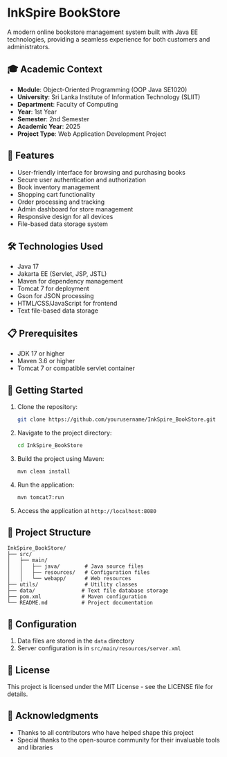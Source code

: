 # InkSpire BookStore

A modern online bookstore management system built with Java EE technologies, providing a seamless experience for both customers and administrators.

## 🎓 Academic Context

- **Module**: Object-Oriented Programming (OOP Java SE1020)
- **University**: Sri Lanka Institute of Information Technology (SLIIT)
- **Department**: Faculty of Computing
- **Year**: 1st Year
- **Semester**: 2nd Semester
- **Academic Year**: 2025
- **Project Type**: Web Application Development Project

## 🚀 Features

- User-friendly interface for browsing and purchasing books
- Secure user authentication and authorization
- Book inventory management
- Shopping cart functionality
- Order processing and tracking
- Admin dashboard for store management
- Responsive design for all devices
- File-based data storage system

## 🛠️ Technologies Used

- Java 17
- Jakarta EE (Servlet, JSP, JSTL)
- Maven for dependency management
- Tomcat 7 for deployment
- Gson for JSON processing
- HTML/CSS/JavaScript for frontend
- Text file-based data storage

## 📋 Prerequisites

- JDK 17 or higher
- Maven 3.6 or higher
- Tomcat 7 or compatible servlet container

## 🚀 Getting Started

1. Clone the repository:
   ```bash
   git clone https://github.com/yourusername/InkSpire_BookStore.git
   ```

2. Navigate to the project directory:
   ```bash
   cd InkSpire_BookStore
   ```

3. Build the project using Maven:
   ```bash
   mvn clean install
   ```

4. Run the application:
   ```bash
   mvn tomcat7:run
   ```

5. Access the application at `http://localhost:8080`

## 📁 Project Structure

```
InkSpire_BookStore/
├── src/
│   ├── main/
│   │   ├── java/        # Java source files
│   │   ├── resources/   # Configuration files
│   │   └── webapp/      # Web resources
├── utils/               # Utility classes
├── data/               # Text file database storage
├── pom.xml             # Maven configuration
└── README.md           # Project documentation
```

## 🔧 Configuration

1. Data files are stored in the `data` directory
2. Server configuration is in `src/main/resources/server.xml`

## 📝 License

This project is licensed under the MIT License - see the LICENSE file for details.



## 🙏 Acknowledgments

- Thanks to all contributors who have helped shape this project
- Special thanks to the open-source community for their invaluable tools and libraries 
